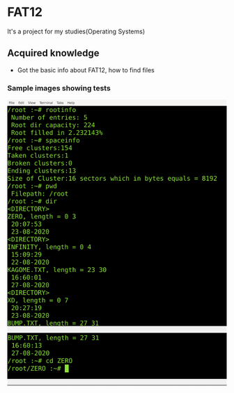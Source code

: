 # FAT12
It's a project for my studies(Operating Systems)
## Acquired knowledge
- Got the basic info about FAT12, how to find files
### Sample images showing tests
![](Images/Image1.png)
![](Images/Image2.png)
